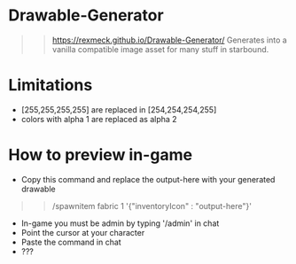 # Drawable-Generator
>> https://rexmeck.github.io/Drawable-Generator/
Generates into a vanilla compatible image asset for many stuff in starbound.

# Limitations
- [255,255,255,255] are replaced in [254,254,254,255]
- colors with alpha 1 are replaced as alpha 2

# How to preview in-game
- Copy this command and replace the output-here with your generated drawable
>> /spawnitem fabric 1 '{"inventoryIcon" : "output-here"}'
- In-game you must be admin by typing '/admin' in chat
- Point the cursor at your character
- Paste the command in chat
- ???

